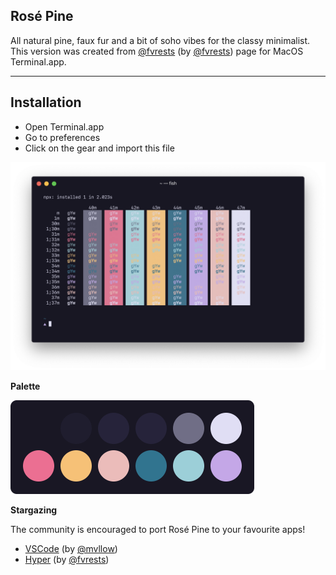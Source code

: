 ## Rosé Pine

All natural pine, faux fur and a bit of soho vibes for the classy minimalist.
This version was created from [@fvrests](https://github.com/fvrests/hyper-rose-pine) (by [@fvrests](https://github.com/fvrests)) page for MacOS Terminal.app.

---
## Installation
- Open Terminal.app
- Go to preferences
- Click on the gear and import this file

![Preview](assets/preview.png)

**Palette**

<img src="assets/palette.png" alt="Palette" width="390">

**Stargazing**

The community is encouraged to port Rosé Pine to your favourite apps!

- [VSCode](https://github.com/mvllow/rose-pine) (by [@mvllow](https://github.com/mvllow))
- [Hyper](https://github.com/fvrests/hyper-rose-pine) (by [@fvrests](https://github.com/fvrests))
